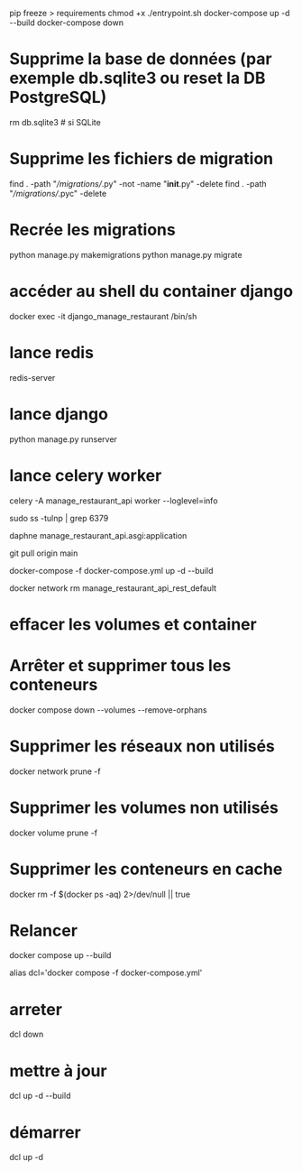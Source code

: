 pip freeze > requirements
chmod +x ./entrypoint.sh
docker-compose up -d --build
docker-compose down

# Supprime la base de données (par exemple db.sqlite3 ou reset la DB PostgreSQL)
rm db.sqlite3  # si SQLite

# Supprime les fichiers de migration
find . -path "*/migrations/*.py" -not -name "__init__.py" -delete
find . -path "*/migrations/*.pyc" -delete

# Recrée les migrations
python manage.py makemigrations
python manage.py migrate

# accéder au shell du container django
docker exec -it django_manage_restaurant /bin/sh

# lance redis
redis-server       
# lance django
python manage.py runserver   
# lance celery worker
celery -A manage_restaurant_api worker --loglevel=info 

sudo ss -tulnp | grep 6379

daphne manage_restaurant_api.asgi:application

git pull origin main

docker-compose -f docker-compose.yml up -d --build

docker network rm manage_restaurant_api_rest_default

# effacer les volumes et container
# Arrêter et supprimer tous les conteneurs
docker compose down --volumes --remove-orphans

# Supprimer les réseaux non utilisés
docker network prune -f

# Supprimer les volumes non utilisés
docker volume prune -f

# Supprimer les conteneurs en cache
docker rm -f $(docker ps -aq) 2>/dev/null || true

# Relancer
docker compose up --build

alias dcl='docker compose -f docker-compose.yml'
# arreter
dcl down
# mettre à jour 
dcl up -d --build
# démarrer
dcl up -d

